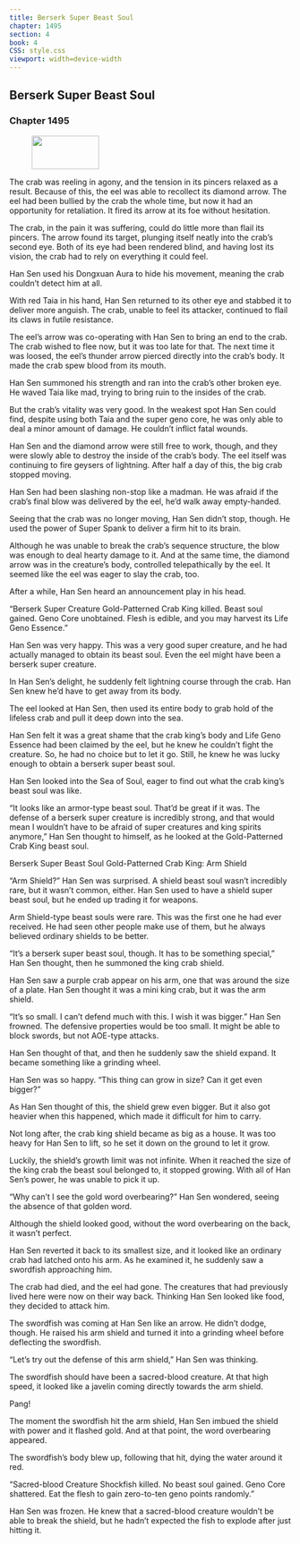 ```yaml
---
title: Berserk Super Beast Soul
chapter: 1495
section: 4
book: 4
CSS: style.css
viewport: width=device-width
---
```


## Berserk Super Beast Soul

### Chapter 1495

<figure>
	<img src="../Images/gem.gif" alt="" id="gem" width="120" height="60" />
</figure>

The crab was reeling in agony, and the tension in its pincers relaxed as a result. Because of this, the eel was able to recollect its diamond arrow. The eel had been bullied by the crab the whole time, but now it had an opportunity for retaliation. It fired its arrow at its foe without hesitation.

The crab, in the pain it was suffering, could do little more than flail its pincers. The arrow found its target, plunging itself neatly into the crab’s second eye. Both of its eye had been rendered blind, and having lost its vision, the crab had to rely on everything it could feel.

Han Sen used his Dongxuan Aura to hide his movement, meaning the crab couldn’t detect him at all.

With red Taia in his hand, Han Sen returned to its other eye and stabbed it to deliver more anguish. The crab, unable to feel its attacker, continued to flail its claws in futile resistance.

The eel’s arrow was co-operating with Han Sen to bring an end to the crab. The crab wished to flee now, but it was too late for that. The next time it was loosed, the eel’s thunder arrow pierced directly into the crab’s body. It made the crab spew blood from its mouth.

Han Sen summoned his strength and ran into the crab’s other broken eye. He waved Taia like mad, trying to bring ruin to the insides of the crab.

But the crab’s vitality was very good. In the weakest spot Han Sen could find, despite using both Taia and the super geno core, he was only able to deal a minor amount of damage. He couldn’t inflict fatal wounds.

Han Sen and the diamond arrow were still free to work, though, and they were slowly able to destroy the inside of the crab’s body. The eel itself was continuing to fire geysers of lightning. After half a day of this, the big crab stopped moving.

Han Sen had been slashing non-stop like a madman. He was afraid if the crab’s final blow was delivered by the eel, he’d walk away empty-handed.

Seeing that the crab was no longer moving, Han Sen didn’t stop, though. He used the power of Super Spank to deliver a firm hit to its brain.

Although he was unable to break the crab’s sequence structure, the blow was enough to deal hearty damage to it. And at the same time, the diamond arrow was in the creature’s body, controlled telepathically by the eel. It seemed like the eel was eager to slay the crab, too.

After a while, Han Sen heard an announcement play in his head.

“Berserk Super Creature Gold-Patterned Crab King killed. Beast soul gained. Geno Core unobtained. Flesh is edible, and you may harvest its Life Geno Essence.”

Han Sen was very happy. This was a very good super creature, and he had actually managed to obtain its beast soul. Even the eel might have been a berserk super creature.

In Han Sen’s delight, he suddenly felt lightning course through the crab. Han Sen knew he’d have to get away from its body.

The eel looked at Han Sen, then used its entire body to grab hold of the lifeless crab and pull it deep down into the sea.

Han Sen felt it was a great shame that the crab king’s body and Life Geno Essence had been claimed by the eel, but he knew he couldn’t fight the creature. So, he had no choice but to let it go. Still, he knew he was lucky enough to obtain a berserk super beast soul.

Han Sen looked into the Sea of Soul, eager to find out what the crab king’s beast soul was like.

“It looks like an armor-type beast soul. That’d be great if it was. The defense of a berserk super creature is incredibly strong, and that would mean I wouldn’t have to be afraid of super creatures and king spirits anymore,” Han Sen thought to himself, as he looked at the Gold-Patterned Crab King beast soul.

Berserk Super Beast Soul Gold-Patterned Crab King: Arm Shield

“Arm Shield?” Han Sen was surprised. A shield beast soul wasn’t incredibly rare, but it wasn’t common, either. Han Sen used to have a shield super beast soul, but he ended up trading it for weapons.

Arm Shield-type beast souls were rare. This was the first one he had ever received. He had seen other people make use of them, but he always believed ordinary shields to be better.

“It’s a berserk super beast soul, though. It has to be something special,” Han Sen thought, then he summoned the king crab shield.

Han Sen saw a purple crab appear on his arm, one that was around the size of a plate. Han Sen thought it was a mini king crab, but it was the arm shield.

“It’s so small. I can’t defend much with this. I wish it was bigger.” Han Sen frowned. The defensive properties would be too small. It might be able to block swords, but not AOE-type attacks.

Han Sen thought of that, and then he suddenly saw the shield expand. It became something like a grinding wheel.

Han Sen was so happy. “This thing can grow in size? Can it get even bigger?”

As Han Sen thought of this, the shield grew even bigger. But it also got heavier when this happened, which made it difficult for him to carry.

Not long after, the crab king shield became as big as a house. It was too heavy for Han Sen to lift, so he set it down on the ground to let it grow.

Luckily, the shield’s growth limit was not infinite. When it reached the size of the king crab the beast soul belonged to, it stopped growing. With all of Han Sen’s power, he was unable to pick it up.

“Why can’t I see the gold word overbearing?” Han Sen wondered, seeing the absence of that golden word.

Although the shield looked good, without the word overbearing on the back, it wasn’t perfect.

Han Sen reverted it back to its smallest size, and it looked like an ordinary crab had latched onto his arm. As he examined it, he suddenly saw a swordfish approaching him.

The crab had died, and the eel had gone. The creatures that had previously lived here were now on their way back. Thinking Han Sen looked like food, they decided to attack him.

The swordfish was coming at Han Sen like an arrow. He didn’t dodge, though. He raised his arm shield and turned it into a grinding wheel before deflecting the swordfish.

“Let’s try out the defense of this arm shield,” Han Sen was thinking.

The swordfish should have been a sacred-blood creature. At that high speed, it looked like a javelin coming directly towards the arm shield.

Pang!

The moment the swordfish hit the arm shield, Han Sen imbued the shield with power and it flashed gold. And at that point, the word overbearing appeared.

The swordfish’s body blew up, following that hit, dying the water around it red.

“Sacred-blood Creature Shockfish killed. No beast soul gained. Geno Core shattered. Eat the flesh to gain zero-to-ten geno points randomly.”

Han Sen was frozen. He knew that a sacred-blood creature wouldn’t be able to break the shield, but he hadn’t expected the fish to explode after just hitting it.